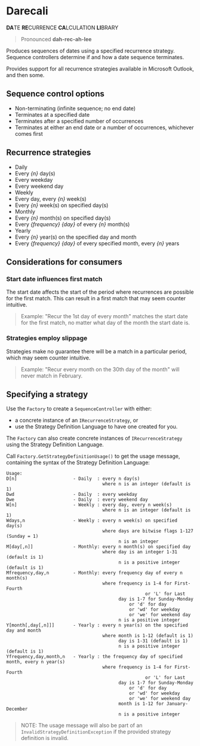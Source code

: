 
# Darecali

**DA**TE **RE**CURRENCE **CA**LCULATION **LI**BRARY

>Pronounced **dah-rec-ah-lee**

Produces sequences of dates using a specified recurrence strategy.  Sequence controllers determine if and how a date sequence terminates.

Provides support for all recurrence strategies available in Microsoft Outlook, and then some.

## Sequence control options

* Non-terminating (infinite sequence; no end date)
* Terminates at a specified date
* Terminates after a specified number of occurrences
* Terminates at either an end date or a number of occurrences, whichever comes first

## Recurrence strategies

* Daily
 * Every _{n}_ day(s)
 * Every weekday
 * Every weekend day
* Weekly
 * Every day, every _{n}_ week(s)
 * Every _{n}_ week(s) on specified day(s)
* Monthly
 * Every _{n}_ month(s) on specified day(s)
 * Every _{frequency}_ _{day}_ of every _{n}_ month(s)
* Yearly
 * Every _{n}_ year(s) on the specified day and month
 * Every _{frequency}_ _{day}_ of every specified month, every _{n}_ years
 
## Considerations for consumers

### Start date influences first match
The start date affects the start of the period where recurrences are possible for the first match.  This can result in a first match that may seem counter intuitive. 

>Example: "Recur the 1st day of every month" matches the start date for the first match, no matter what day of the month the start date is.

### Strategies employ slippage
Strategies make no guarantee there will be a match in a particular period, which may seem counter intuitive.  

>Example: "Recur every month on the 30th day of the month" will never match in February.

## Specifying a strategy

Use the `Factory` to create a `SequenceController` with either:
* a concrete instance of an `IRecurrenceStrategy`, or
* use the Strategy Definition Language to have one created for you.

The `Factory` can also create concrete instances of `IRecurrenceStrategy` using the Strategy Definition Language.  

Call `Factory.GetStrategyDefinitionUsage()` to get the usage message, containing the syntax of the Strategy Definition Language:

```
Usage:
D[n]                     - Daily  : every n day(s)
                                    where n is an integer (default is 1)
Dwd                      - Daily  : every weekday
Dwe                      - Daily  : every weekend day
W[n]                     - Weekly : every day, every n week(s)
                                    where n is an integer (default is 1)
Wdays,n                  - Weekly : every n week(s) on specified day(s)
                                    where days are bitwise flags 1-127 (Sunday = 1)
                                          n is an integer
M[day[,n]]               - Monthly: every n month(s) on specified day
                                    where day is an integer 1-31 (default is 1)
                                          n is a positive integer (default is 1)
Mfrequency,day,n         - Monthly: every frequency day of every n month(s)
                                    where frequency is 1-4 for First-Fourth
                                                    or 'L' for Last
                                          day is 1-7 for Sunday-Monday
                                              or 'd' for day
                                              or 'wd' for weekday
                                              or 'we' for weekend day
                                          n is a positive integer
Y[month[,day[,n]]]       - Yearly : every n year(s) on the specified day and month
                                    where month is 1-12 (default is 1)
                                          day is 1-31 (default is 1)
                                          n is a positive integer (default is 1)
Yfrequency,day,month,n   - Yearly : the frequency day of specified month, every n year(s)
                                    where frequency is 1-4 for First-Fourth
                                                    or 'L' for Last
                                          day is 1-7 for Sunday-Monday
                                              or 'd' for day
                                              or 'wd' for weekday
                                              or 'we' for weekend day
                                          month is 1-12 for January-December
                                          n is a positive integer
```

>NOTE: The usage message will also be part of an `InvalidStrategyDefinitionException` if the provided strategy definition is invalid.